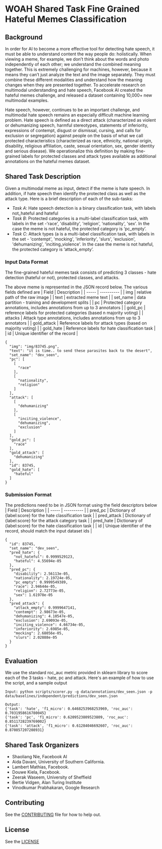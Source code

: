 # WOAH Shared Task Fine Grained Hateful Memes Classification

## Background

In order for AI to become a more effective tool for detecting hate speech, it must be able to understand content the way people do: holistically. When viewing a meme, for example, we don’t think about the words and photo independently of each other; we understand the combined meaning together. This is extremely challenging for machines, however, because it means they can’t just analyze the text and the image separately. They must combine these different modalities and understand how the meaning changes when they are presented together. To accelerate research on multimodal understanding and hate speech, Facebook AI created the hateful memes challenge, and released a dataset containing 10,000+ new multimodal examples.

Hate speech, however, continues to be an important challenge, and multimodal hate speech remains an especially difficult machine learning problem. Hate speech is defined as a direct attack (characterized as violent or dehumanizing speech, harmful stereotypes, statements of inferiority, expressions of contempt, disgust or dismissal, cursing, and calls for exclusion or segregation) against people on the basis of what we call protected characteristics (characterized as race, ethnicity, national origin, disability, religious affiliation, caste, sexual orientation, sex, gender identity and serious disease). We operationalize this definition by making fine-grained labels for protected classes and attack types available as additional annotations on the hateful memes dataset. 



## Shared Task Description
Given a multimodal meme as input, detect if the meme is hate speech. In addition, if hate speech then identify the protected class as well as the attack type. Here is a brief description of each of the sub-tasks:
* *Task A*: Hate speech detection is a binary classification task, with labels not_hateful and hateful
* *Task B*: Protected categories is a multi-label classification task, with labels in the set -'race', 'disability', 'religion', 'nationality', 'sex'. In the case the meme is not hateful, the protected category is ‘pc_empty’.
* *Task C*: Attack types (a is a multi-label classification task, with labels in the set - 'contempt', 'mocking', 'inferiority', 'slurs', 'exclusion', 'dehumanizing', 'inciting_violence'. In the case the meme is not hateful, the protected category is ‘attack_empty’.

### Input Data Format
The fine-grained hateful memes task consists of predicting 3 classes - hate detection (hateful or not), protected classes, and attacks.

The above meme is represented in the JSON record below. The various fields defined are
| Field | Description |
| -----  | ---------- |
| img | relative path of the raw image |
| text | extracted meme text |
| set_name | data partition - training and development splits |
| pc | Protected category annotations, includes annotations from up to 3 annotators |
| gold_pc | reference labels for protected categories (based n majority voting) | 
| attacks | Attack type annotations, includes annotations  from up to 3 annotators |
| gold_attack | Reference labels for attack types (based on majority voting) |
| gold_hate | Reference labels for hate classification task |
| id | Unique identifier of the record |

```
{
  "img": "img/83745.png",
  "text": "it is time.. to send these parasites back to the desert",
  "set_name": "dev_seen",
  "pc": [
    [
      "race"
    ],
    [
      "nationality",
      "religion"
    ]
  ],
  "attack": [
    [
      "dehumanizing"
    ],
    [
      "inciting_violence",
      "dehumanizing",
      "exclusion"
    ]
  ],
  "gold_pc": [
    "race"
  ],
  "gold_attack": [
    "dehumanizing"
  ],
  "id": 83745,
  "gold_hate": [
    "hateful"
  ]
}
```

### Submission Format
The predictions need to be in JSON format using the field descriptors below
| Field | Description |
| -----  | ---------- |
| pred_pc | Dictionary of {label:score} for the hate classification task | 
| pred_attack | Dictionary of {label:score} for the attack category task |
| pred_hate | Dictionary of {label:score} for the hate classification task |
| id | Unique identifier of the record, should match the input dataset ids |

```
{
  "id": 83745,
  "set_name": "dev_seen",
  "pred_hate": {
    "not_hateful": 0.9999529123,
    "hateful": 4.55694e-05
  },
  "pred_pc": {
    "disability": 2.56113e-05,
    "nationality": 2.19724e-05,
    "pc_empty": 0.9999549389,
    "race": 2.94644e-05,
    "religion": 2.72773e-05,
    "sex": 1.61978e-05
  },
  "pred_attack": {
    "attack_empty": 0.9999647141,
    "contempt": 2.98673e-05,
    "dehumanizing": 4.10547e-05,
    "exclusion": 2.69093e-05,
    "inciting_violence": 4.66734e-05,
    "inferiority": 2.6985e-05,
    "mocking": 2.68056e-05,
    "slurs": 2.02888e-05
  }
}
```

## Evaluation

We use the standard roc_auc metric provided in sklearn library to score each of the 3 tasks - hate, pc and attack. Here's an example of how to use the script, and a sample output
```
Input: python scripts/scorer.py -g data/annotations/dev_seen.json -p data/baselines/independent/predictions/dev_seen.json

Output:
{'task': 'hate', 'f1_micro': 0.6468253968253969, 'roc_auc': 0.7031958616780045}
{'task': 'pc', 'f1_micro': 0.6209523809523809, 'roc_auc': 0.8511728239769002}
{'task': 'attack', 'f1_micro': 0.61284046692607, 'roc_auc': 0.870857207208931}
```

## Shared Task Organizers
* Shaoliang Nie, Facebook AI
* Aida Davani, University of Southern California.
* Lambert Mathias, Facebook.
* Douwe Kiela, Facebook.
* Zeerak Waseem, University of Sheffield
* Bertie Vidgen, Alan Turing Institute
* Vinodkumar Prabhakaran, Google Research

## Contributing
See the [CONTRIBUTING](CONTRIBUTING.md) file for how to help out.

## License
See the [LICENSE](LICENSE)
